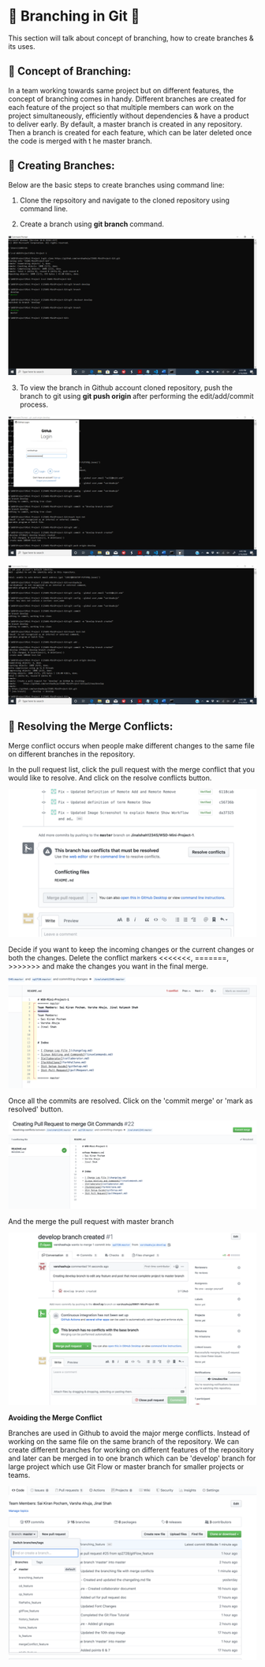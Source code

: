 # &#x1F539; Branching in Git &#x1F539;

This section will talk about concept of branching, how to create branches & its uses.

## &#x1F539; Concept of Branching:

In a team working towards same project but on different features, the concept of branching comes in handy. Different branches are created for each feature of the project so that multiple members can work on the project simultaneously, efficiently without dependencies & have a product to deliver early.
By default, a master branch is created in any repository. Then a branch is created for each feature, which can be later deleted once the code is merged with t he master branch.

## &#x1F539; Creating Branches:

Below are the basic steps to create branches using command line:

1. Clone the repsoitory and navigate to the cloned repository using command line.

2. Create a branch using **git branch <branch name>** command.

![](Images/branch_1.png)

3. To view the branch in Github account cloned repository, push the branch to git using **git push origin <branch name>** after performing the edit/add/commit process.

![](Images/branch_2.png)

![](Images/branch_3.png)

## &#x1F539; Resolving the Merge Conflicts:

Merge conflict occurs when people make different changes to the same file on different branches in the repository.

In the pull request list, click the pull request with the merge conflict that you would like to resolve. And click on the resolve conflicts button.

![](Images/mergeConflict1.png)

Decide if you want to keep the incoming changes or the current changes or both the changes. Delete the conflict markers <<<<<<<, =======, >>>>>>> and make the changes you want in the final merge.

![](Images/mergeConflit2.png)

Once all the commits are resolved. Click on the 'commit merge' or 'mark as resolved' button.

![](Images/mergeResolved.png)

And the merge the pull request with master branch

![](Images/mergePullrequest.png)

**Avoiding the Merge Conflict**

Branches are used in Github to avoid the major merge conflicts. Instead of working on the same file on the same branch of the repository. We can create different branches for working on different features of the repository and later can be merged in to one branch which can be 'develop' branch for large project which use Git Flow or master branch for smaller projects or teams. 

![](Images/branches.png)
